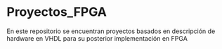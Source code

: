 # Proyectos_FPGA
En este repositorio se encuentran proyectos basados en descripción de hardware en VHDL para su posterior implementación en FPGA 
